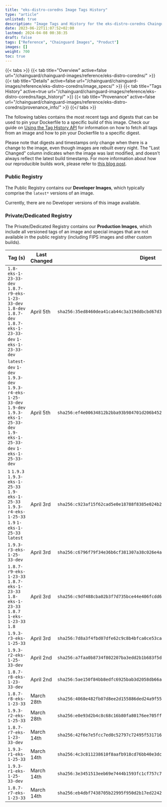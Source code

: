 ```yaml
---
title: "eks-distro-coredns Image Tags History"
type: "article"
unlisted: true
description: "Image Tags and History for the eks-distro-coredns Chainguard Image"
date: 2023-06-22T11:07:52+02:00
lastmod: 2024-04-08 00:38:35
draft: false
tags: ["Reference", "Chainguard Images", "Product"]
images: []
weight: 700
toc: true
---
```


{{< tabs >}}
{{< tab title="Overview" active=false url="/chainguard/chainguard-images/reference/eks-distro-coredns/" >}}
{{< tab title="Details" active=false url="/chainguard/chainguard-images/reference/eks-distro-coredns/image_specs/" >}}
{{< tab title="Tags History" active=true url="/chainguard/chainguard-images/reference/eks-distro-coredns/tags_history/" >}}
{{< tab title="Provenance" active=false url="/chainguard/chainguard-images/reference/eks-distro-coredns/provenance_info/" >}}
{{</ tabs >}}

The following tables contains the most recent tags and digests that can be used to pin your Dockerfile to a specific build of this image. Check our guide on [Using the Tag History API](/chainguard/chainguard-images/using-the-tag-history-api/) for information on how to fetch all tags from an image and how to pin your Dockerfile to a specific digest.

Please note that digests and timestamps only change when there is a change to the image, even though images are rebuilt every night. The "Last Changed" column indicates when the image was last modified, and doesn't always reflect the latest build timestamp. For more information about how our reproducible builds work, please refer to [this blog post](https://www.chainguard.dev/unchained/reproducing-chainguards-reproducible-image-builds).

### Public Registry
The Public Registry contains our **Developer Images**, which typically comprise the `latest*` versions of an image.

Currently, there are no Developer versions of this image available.

### Private/Dedicated Registry
The Private/Dedicated Registry contains our **Production Images**, which include all versioned tags of an image and special images that are not available in the public registry (including FIPS images and other custom builds).

| Tag (s)                                                                                                                                  | Last Changed | Digest                                                                    |
|------------------------------------------------------------------------------------------------------------------------------------------|--------------|---------------------------------------------------------------------------|
|  `1.8-eks-1-23-33-dev` `1.8.7-r9-eks-1-23-33-dev` `1.8-dev` `1.8.7-dev` `1.8.7-eks-1-23-33-dev` `1-eks-1-23-33-dev`                      | April 5th    | `sha256:35ed8460dea41cab44c3a319ddbcbd67d350bd6524632f5ea90285c807ea5094` |
|  `latest-dev` `1-dev` `1.9.3-dev` `1.9.3-r4-eks-1-25-33-dev` `1.9-dev` `1.9.3-eks-1-25-33-dev` `1.9-eks-1-25-33-dev` `1-eks-1-25-33-dev` | April 5th    | `sha256:ef4e00634812b2bba93b984701d206b452dfc097d3fb229032ea60b01e4a4522` |
|  `1` `1.9.3` `1.9.3-eks-1-25-33` `1.9-eks-1-25-33` `1.9.3-r4-eks-1-25-33` `1.9` `1-eks-1-25-33` `latest`                                 | April 3rd    | `sha256:c923af15f62cad5e0e18788f8385e024b2c6d9218fb49c6f5360853fe5f56b01` |
|  `1.9.3-r3-eks-1-25-33-dev`                                                                                                              | April 3rd    | `sha256:c6796f79f34e36b6cf381307a38c026e4a514966cda434f1f425ef0f5b61ca35` |
|  `1.8.7-r9-eks-1-23-33` `1.8.7-eks-1-23-33` `1.8-eks-1-23-33` `1.8.7` `1-eks-1-23-33` `1.8`                                              | April 3rd    | `sha256:c9df488cba02b3f7d735bce44e406fcdd65b0be45dd8aaa65452f4e55fcc2758` |
|  `1.9.3-r3-eks-1-25-33`                                                                                                                  | April 3rd    | `sha256:7d8a3f4fbd07dfe62c9c8b4bfca0ce53cad4a46e85fa10d750415776e5d6aa70` |
|  `1.9.3-r2-eks-1-25-33-dev`                                                                                                              | April 2nd    | `sha256:a7faa0b8734f802207ba3edd2b1b683f5d93d683638df0cd2bbef1d41c52d896` |
|  `1.8.7-r8-eks-1-23-33-dev`                                                                                                              | April 2nd    | `sha256:5ae150f84bb8edfc6925bab3d2058db66a02568b4bf57b547fd7256ef249ec9e` |
|  `1.8.7-r8-eks-1-23-33`                                                                                                                  | March 28th   | `sha256:4068e482fb07d8ee2d155886ded24a9f556ae443dbf5c18cd4401b67680d278c` |
|  `1.9.3-r2-eks-1-25-33`                                                                                                                  | March 28th   | `sha256:e0e93d2b4c8c68c16b80fa80176ee705ff021a2afea0f7bdb1c64e2c1c747a05` |
|  `1.8.7-r7-eks-1-23-33-dev`                                                                                                              | March 14th   | `sha256:42f6e7e5fcc7ed0c52797c72495f531716208af6913d7b893cb98f9aad0bfb8f` |
|  `1.9.3-r1-eks-1-25-33`                                                                                                                  | March 14th   | `sha256:4c3c811238610f8aafb918cd76bb40e3dc9eaa6d23417ad355f554ea4069036b` |
|  `1.9.3-r1-eks-1-25-33-dev`                                                                                                              | March 14th   | `sha256:3e3451513eeb69e7444b1593fc1cf757c7e5bf772e741d1526f95b93e816c93d` |
|  `1.8.7-r7-eks-1-23-33`                                                                                                                  | March 14th   | `sha256:eb4dbf7438705b22995f950d2b17ed2242510402f5da3233bbf7725be1d82076` |

